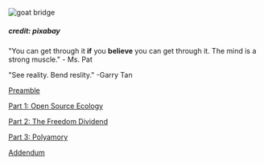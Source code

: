 ![goat bridge](https://pebreo.github.io/IMG_0228.jpeg)
##### credit: pixabay
"You can get through it **if** you **believe** you can get through it. The mind is a strong muscle." - Ms. Pat

"See reality. Bend reslity." -Garry Tan


[Preamble](https://pebreo.github.io/midgame/preamble.html)

[Part 1: Open Source Ecology](https://pebreo.github.io/midgame/part1-ose.html)

[Part 2: The Freedom Dividend](https://pebreo.github.io/midgame/part2-freedom-dividend.html)

[Part 3: Polyamory](https://pebreo.github.io/midgame/part3-polyamory.html)


[Addendum](https://pebreo.github.io/midgame/addendum.html)

